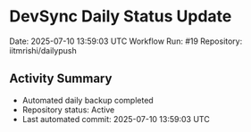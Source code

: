 # DevSync Daily Status Update
Date: 2025-07-10 13:59:03 UTC
Workflow Run: #19
Repository: iitmrishi/dailypush

## Activity Summary
- Automated daily backup completed
- Repository status: Active
- Last automated commit: 2025-07-10 13:59:03 UTC
